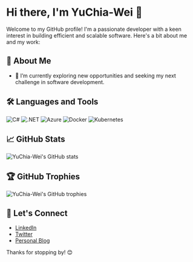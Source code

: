 # Hi there, I'm YuChia-Wei 👋

Welcome to my GitHub profile! I'm a passionate developer with a keen interest in building efficient and scalable software. Here's a bit about me and my work:

## 🚀 About Me

- 🔭 I’m currently exploring new opportunities and seeking my next challenge in software development.

## 🛠️ Languages and Tools

![C#](https://img.shields.io/badge/C%23-239120?style=for-the-badge&logo=c-sharp&logoColor=white)
![.NET](https://img.shields.io/badge/.NET-512BD4?style=for-the-badge&logo=dotnet&logoColor=white)
![Azure](https://img.shields.io/badge/Azure-0078D4?style=for-the-badge&logo=microsoft-azure&logoColor=white)
![Docker](https://img.shields.io/badge/Docker-2496ED?style=for-the-badge&logo=docker&logoColor=white)
![Kubernetes](https://img.shields.io/badge/Kubernetes-326CE5?style=for-the-badge&logo=kubernetes&logoColor=white)

## 📈 GitHub Stats

![YuChia-Wei's GitHub stats](https://github-readme-stats.vercel.app/api?username=YuChia-Wei&show_icons=true&theme=radical)

## 🏆 GitHub Trophies

![YuChia-Wei's GitHub trophies](https://github-profile-trophy.vercel.app/?username=YuChia-Wei&theme=darkhub)

## 🔗 Let's Connect

- [LinkedIn](https://www.linkedin.com/in/YuChia-Wei/)
- [Twitter](https://twitter.com/YuChia-Wei)
- [Personal Blog](https://yuchia-wei.github.io/)

Thanks for stopping by! 😊
